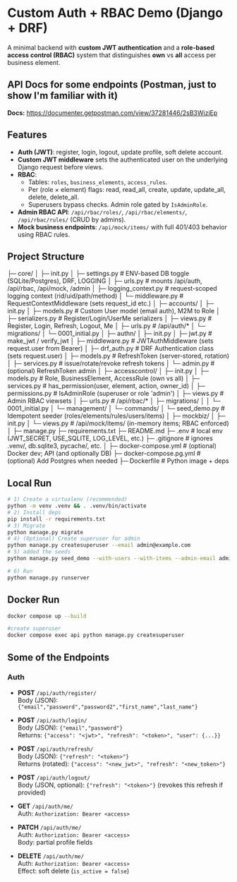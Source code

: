 # Custom Auth + RBAC Demo (Django + DRF)

A minimal backend with **custom JWT authentication** and a **role-based access control (RBAC)** system that distinguishes **own** vs **all** access per business element.

## API Docs for some endpoints (Postman, just to show I'm familiar with it)

**Docs:** https://documenter.getpostman.com/view/37281446/2sB3WjzjEp  

## Features

- **Auth (JWT)**: register, login, logout, update profile, soft delete account.
- **Custom JWT middleware** sets the authenticated user on the underlying Django request before views.
- **RBAC**:
  - Tables: `roles`, `business_elements`, `access_rules`.
  - Per (role × element) flags: read, read_all, create, update, update_all, delete, delete_all.
  - Superusers bypass checks. Admin role gated by `IsAdminRole`.
- **Admin RBAC API**: `/api/rbac/roles/`, `/api/rbac/elements/`, `/api/rbac/rules/` (CRUD by admins).
- **Mock business endpoints**: `/api/mock/items/` with full 401/403 behavior using RBAC rules.


## Project Structure

├─ core/
│ ├─ init.py
│ ├─ settings.py # ENV-based DB toggle (SQLite/Postgres), DRF, LOGGING
│ ├─ urls.py # mounts /api/auth, /api/rbac, /api/mock, /admin
│ ├─ logging_context.py # request-scoped logging context (rid/uid/path/method)
│ └─ middleware.py # RequestContextMiddleware (sets request_id etc.)
│
├─ accounts/
│ ├─ init.py
│ ├─ models.py # Custom User model (email auth), M2M to Role
│ ├─ serializers.py # Register/Login/UserMe serializers
│ ├─ views.py # Register, Login, Refresh, Logout, Me
│ ├─ urls.py # /api/auth/*
│ └─ migrations/
│ └─ 0001_initial.py
│
├─ authn/
│ ├─ init.py
│ ├─ jwt.py # make_jwt / verify_jwt
│ ├─ middleware.py # JWTAuthMiddleware (sets request.user from Bearer)
│ ├─ drf_auth.py # DRF Authentication class (sets request.user)
│ ├─ models.py # RefreshToken (server-stored, rotation)
│ ├─ services.py # issue/rotate/revoke refresh tokens
│ └─ admin.py # (optional) RefreshToken admin
│
├─ accesscontrol/
│ ├─ init.py
│ ├─ models.py # Role, BusinessElement, AccessRule (own vs all)
│ ├─ services.py # has_permission(user, element, action, owner_id)
│ ├─ permissions.py # IsAdminRole (superuser or role 'admin')
│ ├─ views.py # Admin RBAC viewsets
│ ├─ urls.py # /api/rbac/*
│ ├─ migrations/
│ │ └─ 0001_initial.py
│ └─ management/
│ └─ commands/
│ └─ seed_demo.py # Idempotent seeder (roles/elements/rules/users/items)
│
├─ mockbiz/
│ ├─ init.py
│ └─ views.py # /api/mock/items/ (in-memory items; RBAC enforced)
│
├─ manage.py
├─ requirements.txt
├─ README.md
├─ .env # local env (JWT_SECRET, USE_SQLITE, LOG_LEVEL, etc.)
├─ .gitignore # ignores .venv/, db.sqlite3, pycache/, etc.
│
├─ docker-compose.yml # (optional) Docker dev; API (and optionally DB)
├─ docker-compose.pg.yml # (optional) Add Postgres when needed
├─ Dockerfile # Python image + deps

## Local Run

```bash
# 1) Create a virtualenv (recommended)
python -m venv .venv && . .venv/bin/activate
# 2) Install deps
pip install -r requirements.txt
# 3) Migrate
python manage.py migrate
# 4) (Optional) Create superuser for admin
python manage.py createsuperuser --email admin@example.com
# 5) added the seeds
python manage.py seed_demo --with-users --with-items --admin-email admin@example.com --admin-password 'YOUR PASSWORD'

# 6) Run
python manage.py runserver
```
## Docker Run

```bash
docker compose up --build

#create superuser
docker compose exec api python manage.py createsuperuser
```

## Some of the Endpoints

### Auth
- **POST** `/api/auth/register/`  
  Body (JSON): `{"email","password","password2","first_name","last_name"}`
  
- **POST** `/api/auth/login/`  
  Body (JSON): `{"email","password"}`  
  Returns: `{"access": "<jwt>", "refresh": "<token>", "user": {...}}`

- **POST** `/api/auth/refresh/`  
  Body (JSON): `{"refresh": "<token>"}`  
  Returns (rotated): `{"access": "<new_jwt>", "refresh": "<new_token>"}`

- **POST** `/api/auth/logout/`  
  Body (JSON, optional): `{"refresh": "<token>"}`  (revokes this refresh if provided)

- **GET** `/api/auth/me/`  
  Auth: `Authorization: Bearer <access>`

- **PATCH** `/api/auth/me/`  
  Auth: `Authorization: Bearer <access>`  
  Body: partial profile fields

- **DELETE** `/api/auth/me/`  
  Auth: `Authorization: Bearer <access>`  
  Effect: soft delete (`is_active = false`)